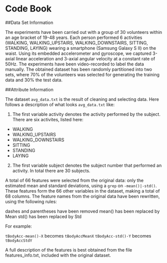 # Code Book

##Data Set Information

The experiments have been carried out with a group of 30 volunteers within an age bracket of 19-48 years. Each person performed 6 activities (WALKING, WALKING_UPSTAIRS, WALKING_DOWNSTAIRS, SITTING, STANDING, LAYING) wearing a smartphone (Samsung Galaxy S II) on the waist. Using its embedded accelerometer and gyroscope, we captured 3-axial linear acceleration and 3-axial angular velocity at a constant rate of 50Hz. The experiments have been video-recorded to label the data manually. The obtained dataset has been randomly partitioned into two sets, where 70% of the volunteers was selected for generating the training data and 30% the test data.

##Attribute Information

The dataset `avg_data.txt` is the result of cleaning and selecting data. Here follows a description of what  looks `avg_data.txt` like:

1. The first variable activity denotes the activity performed by the subject. There are six activites, listed here:

 * WALKING
 * WALKING_UPSTAIRS
 * WALKING_DOWNSTAIRS
 * SITTING
 * STANDING
 * LAYING

2. The first variable subject denotes the subject number that performed an activity. In total there are 30 subjects.

A total of 66 features were selected from the original data: only the estimated mean and standard deviations, using a `grep` on `-mean()|-std()`. These features form the 66 other variables in the dataset, making a total of 68 columns. The feature names from the original data have been rewritten, using the following rules:

dashes and parentheses have been removed
mean() has been replaced by Mean
std() has been replaced by Std

For example:

`tBodyAcc-mean()-X` becomes `tBodyAccMeanX`
`tBodyAcc-std()-Y` becomes `tBodyAccStdY`

A full description of the features is best obtained from the file features_info.txt, included with the original dataset.
